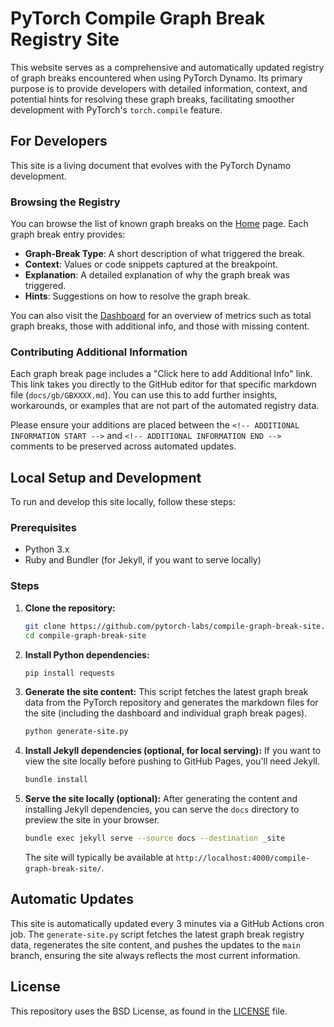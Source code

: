 # PyTorch Compile Graph Break Registry Site

This website serves as a comprehensive and automatically updated registry of graph breaks encountered when using PyTorch Dynamo. Its primary purpose is to provide developers with detailed information, context, and potential hints for resolving these graph breaks, facilitating smoother development with PyTorch's `torch.compile` feature.

## For Developers

This site is a living document that evolves with the PyTorch Dynamo development.

### Browsing the Registry

You can browse the list of known graph breaks on the [Home](/) page. Each graph break entry provides:
*   **Graph-Break Type**: A short description of what triggered the break.
*   **Context**: Values or code snippets captured at the breakpoint.
*   **Explanation**: A detailed explanation of why the graph break was triggered.
*   **Hints**: Suggestions on how to resolve the graph break.

You can also visit the [Dashboard](/dashboard.html) for an overview of metrics such as total graph breaks, those with additional info, and those with missing content.

### Contributing Additional Information

Each graph break page includes a "Click here to add Additional Info" link. This link takes you directly to the GitHub editor for that specific markdown file (`docs/gb/GBXXXX.md`). You can use this to add further insights, workarounds, or examples that are not part of the automated registry data.

Please ensure your additions are placed between the `<!-- ADDITIONAL INFORMATION START -->` and `<!-- ADDITIONAL INFORMATION END -->` comments to be preserved across automated updates.

## Local Setup and Development

To run and develop this site locally, follow these steps:

### Prerequisites

*   Python 3.x
*   Ruby and Bundler (for Jekyll, if you want to serve locally)

### Steps

1.  **Clone the repository:**
    ```bash
    git clone https://github.com/pytorch-labs/compile-graph-break-site.git
    cd compile-graph-break-site
    ```

2.  **Install Python dependencies:**
    ```bash
    pip install requests
    ```

3.  **Generate the site content:**
    This script fetches the latest graph break data from the PyTorch repository and generates the markdown files for the site (including the dashboard and individual graph break pages).
    ```bash
    python generate-site.py
    ```

4.  **Install Jekyll dependencies (optional, for local serving):**
    If you want to view the site locally before pushing to GitHub Pages, you'll need Jekyll.
    ```bash
    bundle install
    ```

5.  **Serve the site locally (optional):**
    After generating the content and installing Jekyll dependencies, you can serve the `docs` directory to preview the site in your browser.
    ```bash
    bundle exec jekyll serve --source docs --destination _site
    ```
    The site will typically be available at `http://localhost:4000/compile-graph-break-site/`.

## Automatic Updates

This site is automatically updated every 3 minutes via a GitHub Actions cron job. The `generate-site.py` script fetches the latest graph break registry data, regenerates the site content, and pushes the updates to the `main` branch, ensuring the site always reflects the most current information.

## License
This repository uses the BSD License, as found in the [LICENSE](https://github.com/pytorch-labs/compile-graph-break-site/blob/main/LICENSE) file.
